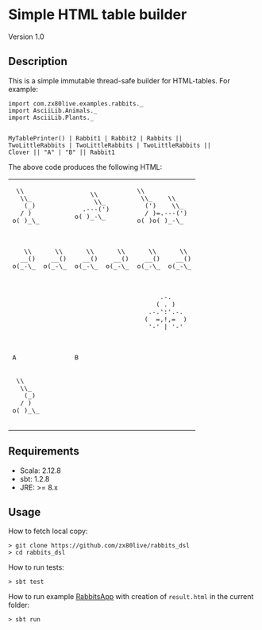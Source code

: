 Simple HTML table builder
==============================================================
Version 1.0

Description
-----------------------------
This is a simple immutable thread-safe builder for HTML-tables.
For example:
```
import com.zx80live.examples.rabbits._
import AsciiLib.Animals._
import AsciiLib.Plants._


MyTablePrinter() | Rabbit1 | Rabbit2 | Rabbits ||
TwoLittleRabbits | TwoLittleRabbits | TwoLittleRabbits ||
Clover || "A" | "B" || Rabbit1
```

The above code produces the following HTML:

<table border="0"><tr><td><pre>
&nbsp;\\
&nbsp;&nbsp;\\_
&nbsp;&nbsp;&nbsp;(_)
&nbsp;&nbsp;/&nbsp;)
o(&nbsp;)_\_
&nbsp;&nbsp;&nbsp;&nbsp;&nbsp;&nbsp;</pre></td><td><pre>
&nbsp;&nbsp;&nbsp;&nbsp;\\
&nbsp;&nbsp;&nbsp;&nbsp;&nbsp;\\_
&nbsp;&nbsp;.---(')
o(&nbsp;)_-\_
&nbsp;&nbsp;&nbsp;&nbsp;&nbsp;&nbsp;</pre></td><td><pre>
\\
&nbsp;\\_&nbsp;&nbsp;&nbsp;&nbsp;\\
&nbsp;&nbsp;(')&nbsp;&nbsp;&nbsp;&nbsp;\\_
&nbsp;&nbsp;/&nbsp;)=.---(')
o(&nbsp;)o(&nbsp;)_-\_
&nbsp;&nbsp;&nbsp;&nbsp;&nbsp;&nbsp;</pre></td></tr><tr><td><pre>
&nbsp;&nbsp;&nbsp;\\&nbsp;&nbsp;&nbsp;&nbsp;&nbsp;&nbsp;\\
&nbsp;&nbsp;__()&nbsp;&nbsp;&nbsp;&nbsp;__()
o(_-\_&nbsp;&nbsp;o(_-\_
&nbsp;&nbsp;&nbsp;&nbsp;&nbsp;&nbsp;</pre></td><td><pre>
&nbsp;&nbsp;&nbsp;\\&nbsp;&nbsp;&nbsp;&nbsp;&nbsp;&nbsp;\\
&nbsp;&nbsp;__()&nbsp;&nbsp;&nbsp;&nbsp;__()
o(_-\_&nbsp;&nbsp;o(_-\_
&nbsp;&nbsp;&nbsp;&nbsp;&nbsp;&nbsp;</pre></td><td><pre>
&nbsp;&nbsp;&nbsp;\\&nbsp;&nbsp;&nbsp;&nbsp;&nbsp;&nbsp;\\
&nbsp;&nbsp;__()&nbsp;&nbsp;&nbsp;&nbsp;__()
o(_-\_&nbsp;&nbsp;o(_-\_
&nbsp;&nbsp;&nbsp;&nbsp;&nbsp;&nbsp;</pre></td></tr><tr><td colspan="3"><pre>
&nbsp;&nbsp;&nbsp;&nbsp;&nbsp;&nbsp;&nbsp;&nbsp;&nbsp;&nbsp;&nbsp;&nbsp;&nbsp;&nbsp;&nbsp;&nbsp;&nbsp;&nbsp;&nbsp;&nbsp;&nbsp;&nbsp;&nbsp;&nbsp;&nbsp;&nbsp;&nbsp;&nbsp;&nbsp;&nbsp;&nbsp;&nbsp;&nbsp;&nbsp;&nbsp;&nbsp;&nbsp;&nbsp;.-.
&nbsp;&nbsp;&nbsp;&nbsp;&nbsp;&nbsp;&nbsp;&nbsp;&nbsp;&nbsp;&nbsp;&nbsp;&nbsp;&nbsp;&nbsp;&nbsp;&nbsp;&nbsp;&nbsp;&nbsp;&nbsp;&nbsp;&nbsp;&nbsp;&nbsp;&nbsp;&nbsp;&nbsp;&nbsp;&nbsp;&nbsp;&nbsp;&nbsp;&nbsp;&nbsp;&nbsp;&nbsp;(&nbsp;.&nbsp;)
&nbsp;&nbsp;&nbsp;&nbsp;&nbsp;&nbsp;&nbsp;&nbsp;&nbsp;&nbsp;&nbsp;&nbsp;&nbsp;&nbsp;&nbsp;&nbsp;&nbsp;&nbsp;&nbsp;&nbsp;&nbsp;&nbsp;&nbsp;&nbsp;&nbsp;&nbsp;&nbsp;&nbsp;&nbsp;&nbsp;&nbsp;&nbsp;&nbsp;&nbsp;&nbsp;.-.':'.-.
&nbsp;&nbsp;&nbsp;&nbsp;&nbsp;&nbsp;&nbsp;&nbsp;&nbsp;&nbsp;&nbsp;&nbsp;&nbsp;&nbsp;&nbsp;&nbsp;&nbsp;&nbsp;&nbsp;&nbsp;&nbsp;&nbsp;&nbsp;&nbsp;&nbsp;&nbsp;&nbsp;&nbsp;&nbsp;&nbsp;&nbsp;&nbsp;&nbsp;&nbsp;(&nbsp;&nbsp;=,!,=&nbsp;&nbsp;)
&nbsp;&nbsp;&nbsp;&nbsp;&nbsp;&nbsp;&nbsp;&nbsp;&nbsp;&nbsp;&nbsp;&nbsp;&nbsp;&nbsp;&nbsp;&nbsp;&nbsp;&nbsp;&nbsp;&nbsp;&nbsp;&nbsp;&nbsp;&nbsp;&nbsp;&nbsp;&nbsp;&nbsp;&nbsp;&nbsp;&nbsp;&nbsp;&nbsp;&nbsp;&nbsp;'-'&nbsp;|&nbsp;'-'
&nbsp;&nbsp;&nbsp;&nbsp;&nbsp;&nbsp;</pre></td></tr><tr><td><pre>A</pre></td><td colspan="2"><pre>B</pre></td></tr><tr><td colspan="3"><pre>
&nbsp;\\
&nbsp;&nbsp;\\_
&nbsp;&nbsp;&nbsp;(_)
&nbsp;&nbsp;/&nbsp;)
o(&nbsp;)_\_
&nbsp;&nbsp;&nbsp;&nbsp;&nbsp;&nbsp;</pre></td></tr></table>




Requirements
-----------------------------
- Scala: 2.12.8
- sbt: 1.2.8
- JRE:  >= 8.x



Usage
-----------------------------
How to fetch local copy:
```
> git clone https://github.com/zx80live/rabbits_dsl
> cd rabbits_dsl
```

How to run tests:
```
> sbt test
```

How to run example [RabbitsApp](https://github.com/zx80live/rabbits_dsl/blob/master/src/main/scala/com/zx80live/examples/rabbits/RabbitsApp.scala) with creation of `result.html` in the current folder:
```
> sbt run
```